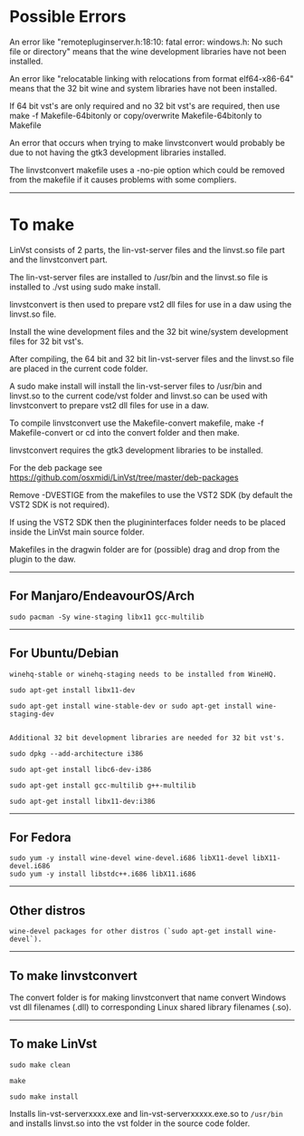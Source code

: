 # Possible Errors

An error like "remotepluginserver.h:18:10: fatal error: windows.h: No such file or directory" means that the wine development libraries have not been installed.

An error like "relocatable linking with relocations from format elf64-x86-64" means that the 32 bit wine and system libraries have not been installed.

If 64 bit vst's are only required and no 32 bit vst's are required, then use make -f Makefile-64bitonly or copy/overwrite Makefile-64bitonly to Makefile

An error that occurs when trying to make linvstconvert would probably be due to not having the gtk3 development libraries installed.

The linvstconvert makefile uses a -no-pie option which could be removed from the makefile if it causes problems with some compliers.

------

# To make

LinVst consists of 2 parts, the lin-vst-server files and the linvst.so file part and the linvstconvert part.

The lin-vst-server files are installed to /usr/bin and the linvst.so file is installed to ./vst using sudo make install.

linvstconvert is then used to prepare vst2 dll files for use in a daw using the linvst.so file.

Install the wine development files and the 32 bit wine/system development files for 32 bit vst's.

After compiling, the 64 bit and 32 bit lin-vst-server files and the linvst.so file are placed in the current code folder. 

A sudo make install will install the lin-vst-server files to /usr/bin and linvst.so to the current code/vst folder and linvst.so can be used with linvstconvert to prepare vst2 dll files for use in a daw.

To compile linvstconvert use the Makefile-convert makefile, make -f Makefile-convert or cd into the convert folder and then make.

linvstconvert requires the gtk3 development libraries to be installed.

For the deb package see https://github.com/osxmidi/LinVst/tree/master/deb-packages

Remove -DVESTIGE from the makefiles to use the VST2 SDK (by default the VST2 SDK is not required).

If using the VST2 SDK then the plugininterfaces folder needs to be placed inside the LinVst main source folder.

Makefiles in the dragwin folder are for (possible) drag and drop from the plugin to the daw.

------

## For Manjaro/EndeavourOS/Arch
```
sudo pacman -Sy wine-staging libx11 gcc-multilib
```
------

## For Ubuntu/Debian
```
winehq-stable or winehq-staging needs to be installed from WineHQ.

sudo apt-get install libx11-dev

sudo apt-get install wine-stable-dev or sudo apt-get install wine-staging-dev


Additional 32 bit development libraries are needed for 32 bit vst's.

sudo dpkg --add-architecture i386

sudo apt-get install libc6-dev-i386

sudo apt-get install gcc-multilib g++-multilib

sudo apt-get install libx11-dev:i386
```
-------

## For Fedora 
```
sudo yum -y install wine-devel wine-devel.i686 libX11-devel libX11-devel.i686
sudo yum -y install libstdc++.i686 libX11.i686
```
-------
 
## Other distros

```
wine-devel packages for other distros (`sudo apt-get install wine-devel`).

```
--------

## To make linvstconvert

The convert folder is for making linvstconvert that name convert Windows vst dll filenames (.dll) to corresponding Linux shared library filenames (.so).

--------

## To make LinVst
```
sudo make clean

make

sudo make install
```
Installs lin-vst-serverxxxx.exe and lin-vst-serverxxxxx.exe.so to `/usr/bin` and installs linvst.so into the vst folder in the source code folder.







